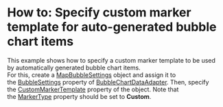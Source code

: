 # How to: Specify custom marker template for auto-generated bubble chart items


<p>This example shows how to specify a custom marker template to be used by automatically generated bubble chart items.<br />For this, create a <a href="https://documentation.devexpress.com/#WPF/clsDevExpressXpfMapMapBubbleSettingstopic">MapBubbleSettings</a> object and assign it to the <a href="https://documentation.devexpress.com/#WPF/DevExpressXpfMapBubbleChartDataAdapter_BubbleSettingstopic">BubbleSettings</a> property of <a href="https://documentation.devexpress.com/#WPF/clsDevExpressXpfMapBubbleChartDataAdaptertopic">BubbleChartDataAdapter</a>. Then, specify the <a href="https://documentation.devexpress.com/#WPF/DevExpressXpfMapMapBubbleSettings_CustomMarkerTemplatetopic">CustomMarkerTemplate</a> property of the object. Note that the <a href="https://documentation.devexpress.com/#WPF/DevExpressXpfMapMapBubbleSettings_MarkerTypetopic">MarkerType</a> property should be set to <strong>Custom</strong>.</p>

<br/>


